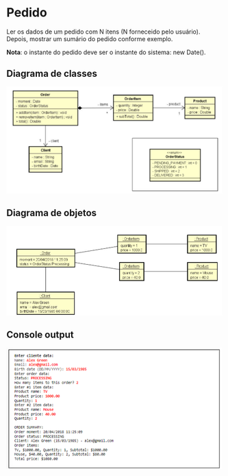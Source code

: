 # Pedido

Ler os dados de um pedido com N itens (N forneceido pelo usuário). Depois, mostrar um sumário do pedido conforme 
exemplo. 

**Nota**: o instante do pedido deve ser o instante do sistema: new Date().

## Diagrama de classes

![Exexmplo](../../imagens/img26.png)

## Diagrama de objetos

![Exemplo](../../imagens/img28.png)

## Console output

![Exemplo](../../imagens/img27.png)




